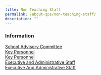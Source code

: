 ```yaml
---
title: Non Teaching Staff
permalink: /about-zps/non-teaching-staff/
description: ""
---
```

### **Information**
[School Advisory Committee](/about-zps/list-of-non-teaching-staff/school-advisory-committee/)
<br>[Key Personnel](https://cms.isomer.gov.sg/sites/moe-zhonghuapri/folders/list-of-non-teaching-staff/editPage/Key%20Personnel.md)
<br>[Key Personnel](/about-zps/list-of-non-teaching-staff/key-personnel/)
<br>[Executive and Administrative Staff](https://cms.isomer.gov.sg/sites/moe-zhonghuapri/folders/list-of-non-teaching-staff/editPage/Executive%20and%20Administrative%20Staff.md)
<br>[Executive And Administrative Staff](/about-zps/list-of-non-teaching-staff/executive-and-administrative-staff/)